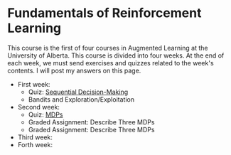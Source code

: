 # Fundamentals of Reinforcement Learning

This course is the first of four courses in Augmented Learning at the University of Alberta. This course is divided into four weeks. At the end of each week, we must send exercises and quizzes related to the week's contents. I will post my answers on this page.

- First week:
  - Quiz: <a href="https://user-images.githubusercontent.com/47760229/185629141-28456586-a251-4a48-acfd-74c5c1a62f4c.png">Sequential Decision-Making</a>
  - Bandits and Exploration/Exploitation
- Second week:
  - Quiz: <a href="https://user-images.githubusercontent.com/47760229/185764213-f9b35764-8ffa-487f-a9da-24d2e3416e43.png">MDPs</a>
  - Graded Assignment: Describe Three MDPs
  - Graded Assignment: Describe Three MDPs
- Third week:
- Forth week:


